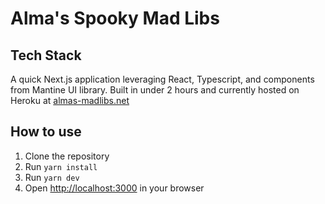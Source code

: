 # Alma's Spooky Mad Libs

## Tech Stack
A quick Next.js application leveraging React, Typescript, and components from Mantine UI library. Built in under 2 hours and currently hosted on Heroku at [almas-madlibs.net](http://www.almas-madlibs.net/)

## How to use

1. Clone the repository
2. Run `yarn install`
3. Run `yarn dev`
4. Open [http://localhost:3000](http://localhost:3000) in your browser
